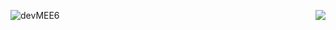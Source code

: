 ![devMEE6](https://github-readme-stats.vercel.app/api?username=devMEE6&count_private=true&show_icons=true&theme=cobalt)
<img align="right" src="https://github-readme-stats.vercel.app/api/top-langs/?username=devMEE6&layout=compact"/>
